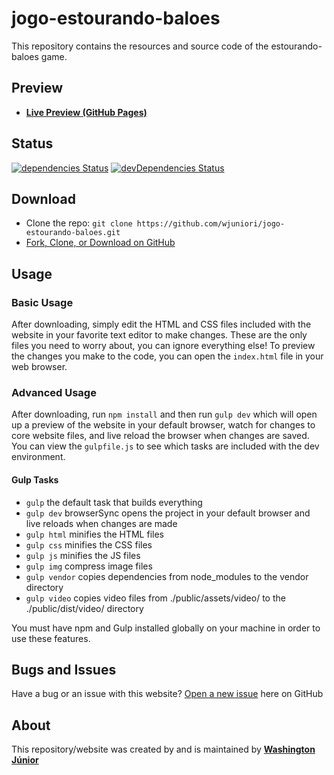 # jogo-estourando-baloes

This repository contains the resources and source code of the estourando-baloes game.

## Preview

* **[Live Preview (GitHub Pages)](https://wjuniori.github.io/jogo-estourando-baloes/)**

## Status

[![dependencies Status](https://david-dm.org/wjuniori/jogo-estourando-baloes/status.svg)](https://david-dm.org/wjuniori/jogo-estourando-baloes)
[![devDependencies Status](https://david-dm.org/wjuniori/jogo-estourando-baloes/dev-status.svg)](https://david-dm.org/wjuniori/jogo-estourando-baloes?type=dev)

## Download

* Clone the repo: `git clone https://github.com/wjuniori/jogo-estourando-baloes.git`
* [Fork, Clone, or Download on GitHub](https://github.com/wjuniori/jogo-estourando-baloes)

## Usage

### Basic Usage

After downloading, simply edit the HTML and CSS files included with the website in your favorite text editor to make changes. These are the only files you need to worry about, you can ignore everything else! To preview the changes you make to the code, you can open the `index.html` file in your web browser.

### Advanced Usage

After downloading, run `npm install` and then run `gulp dev` which will open up a preview of the website in your default browser, watch for changes to core website files, and live reload the browser when changes are saved. You can view the `gulpfile.js` to see which tasks are included with the dev environment.

#### Gulp Tasks

- `gulp` the default task that builds everything
- `gulp dev` browserSync opens the project in your default browser and live reloads when changes are made
- `gulp html` minifies the HTML files
- `gulp css` minifies the CSS files
- `gulp js` minifies the JS files
- `gulp img` compress image files
- `gulp vendor` copies dependencies from node_modules to the vendor directory
- `gulp video` copies video files from ./public/assets/video/ to the ./public/dist/video/ directory

You must have npm and Gulp installed globally on your machine in order to use these features.

## Bugs and Issues

Have a bug or an issue with this website? [Open a new issue](https://github.com/wjuniori/jogo-estourando-baloes/issues) here on GitHub

## About

This repository/website was created by and is maintained by **[Washington Júnior](https://github.com/wjuniori/)**
